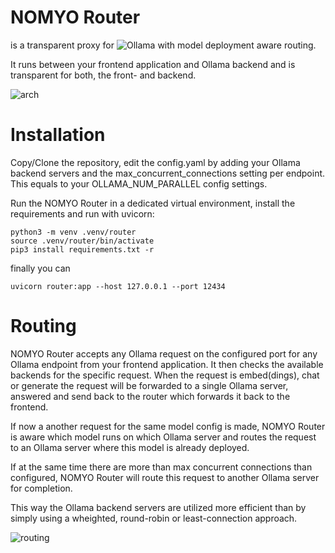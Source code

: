 # NOMYO Router

is a transparent proxy for ![Ollama](https://github.com/ollama/ollama) with model deployment aware routing.

It runs between your frontend application and Ollama backend and is transparent for both, the front- and backend.

![arch](https://github.com/user-attachments/assets/1e0064ab-de54-4226-8a15-c0fcca64704c)

# Installation

Copy/Clone the repository, edit the config.yaml by adding your Ollama backend servers and the max_concurrent_connections setting per endpoint. This equals to your OLLAMA_NUM_PARALLEL config settings.

Run the NOMYO Router in a dedicated virtual environment, install the requirements and run with uvicorn:

```
python3 -m venv .venv/router
source .venv/router/bin/activate
pip3 install requirements.txt -r 
```
finally you can

```
uvicorn router:app --host 127.0.0.1 --port 12434
```

# Routing

NOMYO Router accepts any Ollama request on the configured port for any Ollama endpoint from your frontend application. It then checks the available backends for the specific request.
When the request is embed(dings), chat or generate the request will be forwarded to a single Ollama server, answered and send back to the router which forwards it back to the frontend.

If now a another request for the same model config is made, NOMYO Router is aware which model runs on which Ollama server and routes the request to an Ollama server where this model is already deployed.

If at the same time there are more than max concurrent connections than configured, NOMYO Router will route this request to another Ollama server for completion.

This way the Ollama backend servers are utilized more efficient than by simply using a wheighted, round-robin or least-connection approach.

![routing](https://github.com/user-attachments/assets/ed05dfbb-fcc8-4ff2-b8ca-3cdce2660c9f)
